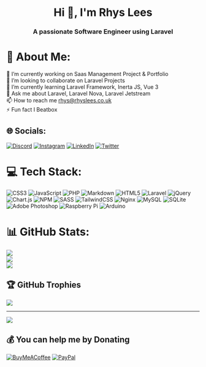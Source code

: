 <h1 align="center">Hi 👋, I'm Rhys Lees</h1>
<h3 align="center">A passionate Software Engineer using Laravel</h3>


# 💫 About Me:
🔭 I’m currently working on Saas Management Project & Portfolio<br>👯 I’m looking to collaborate on Laravel Projects<br>🌱 I’m currently learning Laravel Framework, Inerta JS, Vue 3<br>💬 Ask me about Laravel, Laravel Nova, Laravel Jetstream<br>📫 How to reach me rhys@rhyslees.co.uk<br>⚡ Fun fact I Beatbox


## 🌐 Socials:
[![Discord](https://img.shields.io/badge/Discord-%237289DA.svg?logo=discord&logoColor=white)](htttps://discord.gg/https://discord.gg/ahv3zSwvV8) [![Instagram](https://img.shields.io/badge/Instagram-%23E4405F.svg?logo=Instagram&logoColor=white)](https://instagram.com/rhyslees_dev) [![LinkedIn](https://img.shields.io/badge/LinkedIn-%230077B5.svg?logo=linkedin&logoColor=white)](https://linkedin.com/in/rhys-lees) [![Twitter](https://img.shields.io/badge/Twitter-%231DA1F2.svg?logo=Twitter&logoColor=white)](https://twitter.com/RhysLeesDev) 

# 💻 Tech Stack:
![CSS3](https://img.shields.io/badge/css3-%231572B6.svg?style=for-the-badge&logo=css3&logoColor=white) ![JavaScript](https://img.shields.io/badge/javascript-%23323330.svg?style=for-the-badge&logo=javascript&logoColor=%23F7DF1E) ![PHP](https://img.shields.io/badge/php-%23777BB4.svg?style=for-the-badge&logo=php&logoColor=white) ![Markdown](https://img.shields.io/badge/markdown-%23000000.svg?style=for-the-badge&logo=markdown&logoColor=white) ![HTML5](https://img.shields.io/badge/html5-%23E34F26.svg?style=for-the-badge&logo=html5&logoColor=white) ![Laravel](https://img.shields.io/badge/laravel-%23FF2D20.svg?style=for-the-badge&logo=laravel&logoColor=white) ![jQuery](https://img.shields.io/badge/jquery-%230769AD.svg?style=for-the-badge&logo=jquery&logoColor=white) ![Chart.js](https://img.shields.io/badge/chart.js-F5788D.svg?style=for-the-badge&logo=chart.js&logoColor=white) ![NPM](https://img.shields.io/badge/NPM-%23000000.svg?style=for-the-badge&logo=npm&logoColor=white) ![SASS](https://img.shields.io/badge/SASS-hotpink.svg?style=for-the-badge&logo=SASS&logoColor=white) ![TailwindCSS](https://img.shields.io/badge/tailwindcss-%2338B2AC.svg?style=for-the-badge&logo=tailwind-css&logoColor=white) ![Nginx](https://img.shields.io/badge/nginx-%23009639.svg?style=for-the-badge&logo=nginx&logoColor=white) ![MySQL](https://img.shields.io/badge/mysql-%2300f.svg?style=for-the-badge&logo=mysql&logoColor=white) ![SQLite](https://img.shields.io/badge/sqlite-%2307405e.svg?style=for-the-badge&logo=sqlite&logoColor=white) ![Adobe Photoshop](https://img.shields.io/badge/adobephotoshop-%2331A8FF.svg?style=for-the-badge&logo=adobephotoshop&logoColor=white) ![Raspberry Pi](https://img.shields.io/badge/-RaspberryPi-C51A4A?style=for-the-badge&logo=Raspberry-Pi) ![Arduino](https://img.shields.io/badge/-Arduino-00979D?style=for-the-badge&logo=Arduino&logoColor=white)
# 📊 GitHub Stats:
![](https://github-readme-stats.vercel.app/api?username=RhysLees&theme=dark&hide_border=true&include_all_commits=true&count_private=true)<br/>
![](https://github-readme-streak-stats.herokuapp.com/?user=RhysLees&theme=dark&hide_border=true)<br/>
![](https://github-readme-stats.vercel.app/api/top-langs/?username=RhysLees&theme=dark&hide_border=true&include_all_commits=true&count_private=true&layout=compact)

## 🏆 GitHub Trophies
![](https://github-profile-trophy.vercel.app/?username=RhysLees&theme=flat&no-frame=false&no-bg=true&margin-w=4)

---
[![](https://visitcount.itsvg.in/api?id=RhysLees&icon=0&color=7)](https://visitcount.itsvg.in)

  ## 💰 You can help me by Donating
  [![BuyMeACoffee](https://img.shields.io/badge/Buy%20Me%20a%20Coffee-ffdd00?style=for-the-badge&logo=buy-me-a-coffee&logoColor=black)](https://buymeacoffee.com/rhysleesdev) [![PayPal](https://img.shields.io/badge/PayPal-00457C?style=for-the-badge&logo=paypal&logoColor=white)](https://paypal.me/rhyslees) 

  <!-- Proudly created with GPRM ( https://gprm.itsvg.in ) -->
  
